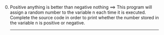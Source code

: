 0. Positive anything is better than negative nothing ==> This program will assign a random number to the variable n each time it is executed. Complete the source code in order to print whether the number stored in the variable n is positive or negative.<hr>
